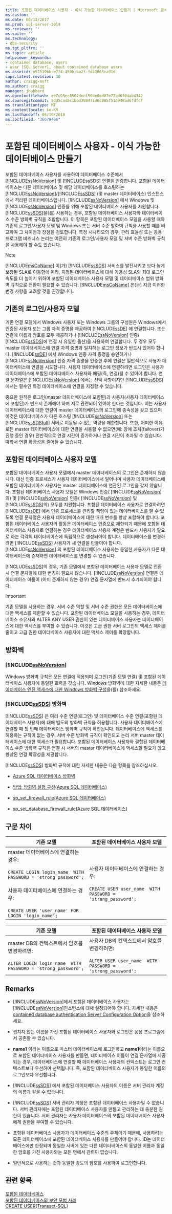 ```yaml
---
title: 포함된 데이터베이스 사용자 - 이식 가능한 데이터베이스 만들기 | Microsoft 문서
ms.custom: ''
ms.date: 06/13/2017
ms.prod: sql-server-2014
ms.reviewer: ''
ms.suite: ''
ms.technology:
- dbe-security
ms.tgt_pltfrm: ''
ms.topic: article
helpviewer_keywords:
- contained database, users
- user [SQL Server], about contained database users
ms.assetid: e57519bb-e7f4-459b-ba2f-fd42865ca91d
caps.latest.revision: 30
author: craigg-msft
ms.author: craigg
manager: jhubbard
ms.openlocfilehash: ee7c93ee0502deef50be0ed07e72bd6f0dab4342
ms.sourcegitcommit: 5dd5cad0c1bbd308471d6c885f516948ad67dfcf
ms.translationtype: MT
ms.contentlocale: ko-KR
ms.lasthandoff: 06/19/2018
ms.locfileid: "36079496"
---
```

# <a name="contained-database-users---making-your-database-portable"></a>포함된 데이터베이스 사용자 - 이식 가능한 데이터베이스 만들기
  포함된 데이터베이스 사용자를 사용하여 데이터베이스 수준에서 [!INCLUDE[ssNoVersion](../../includes/ssnoversion-md.md)] 및 [!INCLUDE[ssSDS](../../includes/sssds-md.md)] 연결을 인증합니다. 포함된 데이터베이스는 다른 데이터베이스 및 해당 데이터베이스를 호스팅하는 [!INCLUDE[ssNoVersion](../../includes/ssnoversion-md.md)]/[!INCLUDE[ssSDS](../../includes/sssds-md.md)] (및 master 데이터베이스) 인스턴스에서 격리된 데이터베이스입니다. [!INCLUDE[ssNoVersion](../../includes/ssnoversion-md.md)] 에서 Windows 및 [!INCLUDE[ssNoVersion](../../includes/ssnoversion-md.md)] 인증을 위해 포함된 데이터베이스 사용자를 지원합니다. [!INCLUDE[ssSDS](../../includes/sssds-md.md)]을(를) 사용하는 경우, 포함된 데이터베이스 사용자와 데이터베이스 수준 방화벽 규칙을 조합합니다. 이 항목은 포함된 데이터베이스 모델을 사용할 때와 기존의 로그인/사용자 모델 및 Windows 또는 서버 수준 방화벽 규칙을 사용할 때를 비교하여 그 차이점과 장점을 검토합니다. 특정 시나리오의 경우, 관리 효율성 또는 응용 프로그램 비즈니스 논리는 여전히 기존의 로그인/사용자 모델 및 서버 수준 방화벽 규칙을 사용해야 할 수도 있습니다.  
  
> [!NOTE]  
>  [!INCLUDE[msCoName](../../includes/msconame-md.md)] 이(가) [!INCLUDE[ssSDS](../../includes/sssds-md.md)] 서비스를 발전시키고 보다 높게 보장된 SLA로 이동함에 따라, 지정된 데이터베이스에 대해 가용성 SLA와 최대 로그인 속도를 더 높이기 위하여 포함된 데이터베이스 사용자 모델 및 데이터베이스 범위 방화벽 규칙으로 전환이 필요할 수 있습니다. [!INCLUDE[msCoName](../../includes/msconame-md.md)] 은(는) 지금 이러한 변경 사항을 고려할 것을 권장합니다.  
  
## <a name="traditional-login-and-user-model"></a>기존의 로그인/사용자 모델  
 기존 연결 모델에서 Windows 사용자 또는 Windows 그룹의 구성원은 Windows에서 인증된 사용자 또는 그룹 자격 증명을 제공하여 [!INCLUDE[ssDE](../../includes/ssde-md.md)] 에 연결합니다. 또는 연결에 이름과 암호를 모두 제공하거나 [!INCLUDE[ssNoVersion](../../includes/ssnoversion-md.md)] 인증( [!INCLUDE[ssSDS](../../includes/sssds-md.md)]에 연결 시 유일한 옵션)을 사용하여 연결합니다. 두 경우 모두 master 데이터베이스에 연결 자격 증명과 일치하는 로그인 정보가 반드시 있어야 합니다. [!INCLUDE[ssDE](../../includes/ssde-md.md)] 에서 Windows 인증 자격 증명을 승인하거나 [!INCLUDE[ssNoVersion](../../includes/ssnoversion-md.md)] 인증 자격 증명을 인증한 후에 연결은 일반적으로 사용자 데이터베이스에 연결을 시도합니다. 사용자 데이터베이스에 연결하려면 로그인은 사용자 데이터베이스에 포함된 데이터베이스 사용자와 매핑(즉, 연결)될 수 있어야 합니다. 연결 문자열은 [!INCLUDE[ssNoVersion](../../includes/ssnoversion-md.md)] 에서는 선택 사항이지만 [!INCLUDE[ssSDS](../../includes/sssds-md.md)]에서는 필수인 특정 데이터베이스에 연결을 지정할 수 있습니다.  
  
 중요한 원칙은 로그인(master 데이터베이스에 포함된)과 사용자(사용자 데이터베이스에 포함된)가 반드시 존재해야 하며 서로 관련되어 있어야 한다는 것입니다. 이는 사용자 데이터베이스에 대한 연결이 master 데이터베이스의 로그인에 종속성을 갖고 있으며 이것은 데이터베이스가 다른 호스팅 [!INCLUDE[ssNoVersion](../../includes/ssnoversion-md.md)] 또는 [!INCLUDE[ssSDSfull](../../includes/sssdsfull-md.md)] 서버로 이동될 수 있는 역량을 제한합니다. 또한, 어떠한 이유로든 master 데이터베이스에 대한 연결을 사용할 수 없으면(예: 장애 조치(failover)가 진행 중인 경우) 전반적으로 연결 시간이 증가하거나 연결 시간이 초과될 수 있습니다. 따라서 연결 확장성을 줄어들 수 있습니다.  
  
## <a name="contained-database-user-model"></a>포함된 데이터베이스 사용자 모델  
 포함된 데이터베이스 사용자 모델에서 master 데이터베이스의 로그인은 존재하지 않습니다. 대신 인증 프로세스가 사용자 데이터베이스에서 일어나며 사용자 데이터베이스에 포함된 데이터베이스 사용자는 master 데이터베이스에 연관된 로그인을 갖지 않습니다. 포함된 데이터베이스 사용자 모델은 Windows 인증( [!INCLUDE[ssNoVersion](../../includes/ssnoversion-md.md)]의) 및 [!INCLUDE[ssNoVersion](../../includes/ssnoversion-md.md)] 인증( [!INCLUDE[ssNoVersion](../../includes/ssnoversion-md.md)] 및 [!INCLUDE[ssSDS](../../includes/sssds-md.md)]의) 모두를 지원합니다. 포함된 데이터베이스 사용자로 연결하려면 [!INCLUDE[ssDE](../../includes/ssde-md.md)] 에서 인증 프로세스를 관리할 책임이 있는 데이터베이스를 알 수 있도록 연결 문자열은 사용자 데이터베이스에 대한 매개 변수를 항상 포함해야 합니다. 포함된 데이터베이스 사용자의 활동은 데이터베이스 인증으로 제한되기 때문에 포함된 데이터베이스 사용자로 연결하는 경우 데이터베이스 사용자 계정은 반드시 사용자가 필요로 하는 각각의 데이터베이스에 독립적으로 생성되어야 합니다. 데이터베이스를 변경하려면 [!INCLUDE[ssSDS](../../includes/sssds-md.md)] 사용자가 새 연결을 만들어야 합니다. [!INCLUDE[ssNoVersion](../../includes/ssnoversion-md.md)] 의 포함된 데이터베이스 사용자는 동일한 사용자가 다른 데이터베이스에 존재하면 데이터베이스를 변경할 수 있습니다.  
  
 [!INCLUDE[ssSDS](../../includes/sssds-md.md)]의 경우, 기존 모델에서 포함된 데이터베이스 사용자 모델로 전환 시 연결 문자열에 대한 변경이 필요치 않습니다. [!INCLUDE[ssNoVersion](../../includes/ssnoversion-md.md)] 연결은 데이터베이스 이름이 (이미 존재하지 않는 경우) 연결 문자열에 반드시 추가되어야 합니다.  
  
> [!IMPORTANT]  
>  기존 모델을 사용하는 경우, 서버 수준 역할 및 서버 수준 권한은 모든 데이터베이스에 대한 액세스를 제한할 수 있습니다. 포함된 데이터베이스 모델을 사용하는 경우, 데이터베이스 소유자와 ALTER ANY USER 권한이 있는 데이터베이스 사용자는 데이터베이스에 대한 액세스를 부여할 수 있습니다. 이것은 고급 권한 서버 로그인의 액세스 제어를 줄이고 고급 권한 데이터베이스 사용자에 대한 액세스 제어를 확장합니다.  
  
## <a name="firewalls"></a>방화벽  
  
### [!INCLUDE[ssNoVersion](../../includes/ssnoversion-md.md)]  
 Windows 방화벽 규칙은 모든 연결에 적용되며 로그인(기존 모델 연결) 및 포함된 데이터베이스 사용자에 동일한 효력을 갖습니다. Windows 방화벽에 대한 자세한 내용은 [데이터베이스 엔진 액세스에 대한 Windows 방화벽 구성](../../database-engine/configure-windows/configure-a-windows-firewall-for-database-engine-access.md)을(를) 참조하세요.  
  
### <a name="includesssdsincludessssds-mdmd-firewalls"></a>[!INCLUDE[ssSDS](../../includes/sssds-md.md)] 방화벽  
 [!INCLUDE[ssSDS](../../includes/sssds-md.md)] 은 여러 수준 연결(로그인) 및 데이터베이스 수준 연결(포함된 데이터베이스 사용자)에 대해 별도의 방화벽 규칙을 허용합니다. 사용자 데이터베이스에 연결할 때 첫 번째 데이터베이스 방화벽 규칙이 확인됩니다. 데이터베이스에 액세스를 허용하는 규칙이 없는 경우, 서버 수준 방화벽 규칙이 확인되고 논리 서버 master 데이터베이스에 대한 액세스가 필요합니다. 포함된 데이터베이스 사용자와 결합된 데이터베이스 수준 방화벽 규칙은 연결 시 서버의 master 데이터베이스에 액세스할 필요가 없고 향상된 연결 확장성을 제공합니다.  
  
 [!INCLUDE[ssSDS](../../includes/sssds-md.md)] 방화벽 규칙에 대한 자세한 내용은 다음 항목을 참조하십시오.  
  
-   [Azure SQL 데이터베이스 방화벽](http://msdn.microsoft.com/library/azure/ee621782.aspx)  
  
-   [방법: 방화벽 설정 구성(Azure SQL 데이터베이스)](http://msdn.microsoft.com/library/azure/jj553530.aspx)  
  
-   [sp_set_firewall_rule&#40;Azure SQL 데이터베이스&#41;](/sql/relational-databases/system-stored-procedures/sp-set-firewall-rule-azure-sql-database)  
  
-   [sp_set_database_firewall_rule&#40;Azure SQL 데이터베이스&#41;](/sql/relational-databases/system-stored-procedures/sp-set-database-firewall-rule-azure-sql-database)  
  
## <a name="syntax-differences"></a>구문 차이  
  
|기존 모델|포함된 데이터베이스 사용자 모델|  
|-----------------------|-----------------------------------|  
|master 데이터베이스에 연결하는 경우:<br /><br /> `CREATE LOGIN login_name  WITH PASSWORD = 'strong_password';`<br /><br /> 사용자 데이터베이스에 연결하는 경우:<br /><br /> `CREATE USER 'user_name' FOR LOGIN 'login_name';`|사용자 데이터베이스에 연결하는 경우:<br /><br /> `CREATE USER user_name  WITH PASSWORD = 'strong_password';`|  
  
|기존 모델|포함된 데이터베이스 사용자 모델|  
|-----------------------|-----------------------------------|  
|master DB의 컨텍스트에서 암호를 변경하려면:<br /><br /> `ALTER LOGIN login_name  WITH PASSWORD = 'strong_password';`|사용자 DB의 컨텍스트에서 암호를 변경하려면:<br /><br /> `ALTER USER user_name  WITH PASSWORD = 'strong_password';`|  
  
## <a name="remarks"></a>Remarks  
  
-   [!INCLUDE[ssNoVersion](../../includes/ssnoversion-md.md)]에서 포함된 데이터베이스 사용자는 [!INCLUDE[ssNoVersion](../../includes/ssnoversion-md.md)]인스턴스에 대해 설정되어야 합니다. 자세한 내용은 [contained database authentication Server Configuration Option](../../database-engine/configure-windows/contained-database-authentication-server-configuration-option.md)을 참조하세요.  
  
-   겹치지 않는 이름을 가진 포함된 데이터베이스 사용자와 로그인은 응용 프로그램에서 공존할 수 있습니다.  
  
-   **name1** 이라는 이름으로 마스터 데이터베이스에 로그인하고 **name1**이라는 이름으로 포함된 데이터베이스 사용자를 만들면, 데이터베이스 이름이 연결 문자열에 제공되는 경우, 데이터베이스에 연결할 때 데이터베이스 사용자의 컨텍스트는 로그인 컨텍스트보다 우선하여 선택됩니다. 즉, 포함된 데이터베이스 사용자가 동일한 이름의 로그인보다 우선합니다.  
  
-   [!INCLUDE[ssSDS](../../includes/sssds-md.md)] 에서 포함된 데이터베이스 사용자의 이름은 서버 관리자 계정의 이름과 같을 수 없습니다.  
  
-   [!INCLUDE[ssSDS](../../includes/sssds-md.md)] 서버 관리자 계정은 포함된 데이터베이스 사용자일 수 없습니다. 서버 관리자에는 포함된 데이터베이스 사용자를 만들고 관리하는 데 충분한 권한이 있습니다. 서버 관리자는 사용자 데이터베이스의 포함된 데이터베이스 사용자에게 권한을 부여할 수 있습니다.  
  
-   포함된 데이터베이스 사용자가 데이터베이스 수준의 주체이기 때문에, 사용하려는 모든 데이터베이스에 포함된 데이터베이스 사용자를 만들어야 합니다. ID는 데이터베이스에만 한정되며 동일한 서버에 있는 다른 데이터베이스의 동일한 이름과 동일한 암호를 가진 사용자와는 모든 면에서 관련이 없습니다.  
  
-   일반적으로 사용하는 것과 동일한 강도의 암호를 사용하여 로그인합니다.  
  
## <a name="see-also"></a>관련 항목  
 [포함된 데이터베이스](../databases/contained-databases.md)   
 [포함된 데이터베이스의 보안 모범 사례](../databases/security-best-practices-with-contained-databases.md)   
 [CREATE USER&#40;Transact-SQL&#41;](/sql/t-sql/statements/create-user-transact-sql)  
  
  
